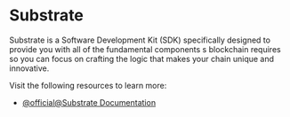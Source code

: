 # Substrate

Substrate is a Software Development Kit (SDK) specifically designed to provide you with all of the fundamental components s blockchain requires so you can focus on crafting the logic that makes your chain unique and innovative.

Visit the following resources to learn more:

- [@official@Substrate Documentation](https://docs.substrate.io/quick-start/)